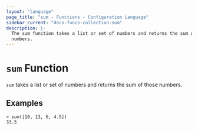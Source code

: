 ```yaml
---
layout: "language"
page_title: "sum - Functions - Configuration Language"
sidebar_current: "docs-funcs-collection-sum"
description: |-
  The sum function takes a list or set of numbers and returns the sum of those
  numbers.
---
```


# `sum` Function

`sum` takes a list or set of numbers and returns the sum of those numbers.


## Examples

```
> sum([10, 13, 6, 4.5])
33.5
```